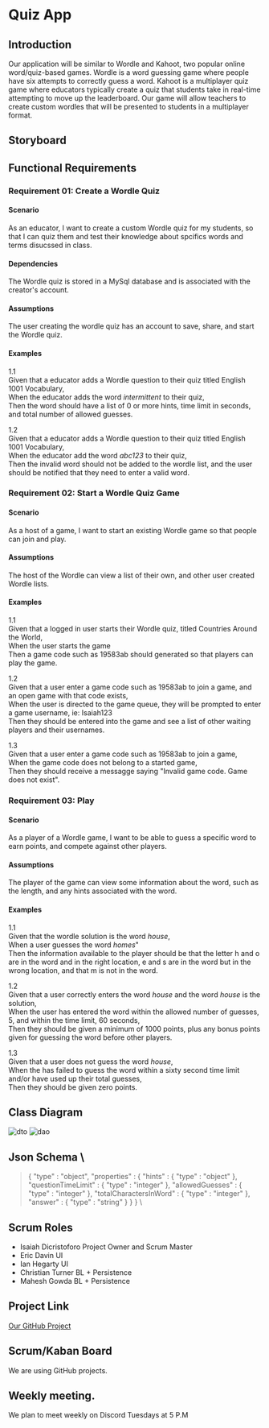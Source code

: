 # Quiz App

## Introduction
Our application will be similar to Wordle and Kahoot, two popular online word/quiz-based games. Wordle is a word guessing game where people have six attempts to correctly guess a word. Kahoot is a multiplayer quiz game where educators typically create a quiz that students take in real-time attempting to move up the leaderboard. Our game will allow teachers to create custom wordles that will be presented to students in a multiplayer format.

## Storyboard

## Functional Requirements


### Requirement 01: Create a Wordle Quiz
#### Scenario
As an educator, I want to create a custom Wordle quiz for my students, so that I can quiz them and test their knowledge about spcifics words and terms disucssed in class.

#### Dependencies
The Wordle quiz is stored in a MySql database and is associated with the creator's account.

#### Assumptions
The user creating the wordle quiz has an account to save, share, and start the Wordle quiz.

#### Examples

1.1\
Given that a educator adds a Wordle question to their quiz titled English 1001 Vocabulary,\
When the educator adds the word *intermittent* to their quiz,\
Then the word should have a list of 0 or more hints, time limit in seconds, and total number of allowed guesses.

1.2\
Given that a educator adds a Wordle question to their quiz titled English 1001 Vocabulary,\
When the educator add the word *abc123* to their quiz,\
Then the invalid word should not be added to the wordle list, and the user should be notified that they need to enter a valid word.

### Requirement 02: Start a Wordle Quiz Game
#### Scenario
As a host of a game, I want to start an existing Wordle game so that people can join and play.

#### Assumptions
The host of the Wordle can view a list of their own, and other user created Wordle lists.

#### Examples

1.1\
Given that a logged in user starts their Wordle quiz, titled Countries Around the World,\
When the user starts the game\
Then a game code such as 19583ab should generated so that players can play the game.

1.2\
Given that a user enter a game code such as 19583ab to join a game, and an open game with that code exists,\
When the user is directed to the game queue, they will be prompted to enter a game username, ie: Isaiah123\
Then they should be entered into the game and see a list of other waiting players and their usernames.

1.3\
Given that a user enter a game code such as 19583ab to join a game,\
When the game code does not belong to a started game, \
Then they should receive a messagge saying "Invalid game code. Game does not exist".

### Requirement 03: Play
#### Scenario
As a player of a Wordle game, I want to be able to guess a specific word to earn points, and compete against other players.

#### Assumptions
The player of the game can view some information about the word, such as the length, and any hints associated with the word.

#### Examples

1.1\
Given that the wordle solution is the word *house*,\
When a user guesses the word *homes*"\
Then the information available to the player should be that the letter h and o are in the word and in the right location, e and s are in the word but in the wrong location, and that m is not in the word.

1.2\
Given that a user correctly enters the word *house* and the word *house* is the solution,\
When the user has entered the word within the allowed number of guesses, 5, and within the time limit, 60 seconds,\
Then they should be given a minimum of 1000 points, plus any bonus points given for guessing the word before other players.

1.3\
Given that a user does not guess the word *house*,\
When the has failed to guess the word within a sixty second time limit and/or have used up their total guesses,\
Then they should be given zero points.



## Class Diagram

![dto](https://user-images.githubusercontent.com/37581557/151718757-1c34a955-8af1-485b-bf05-fcb01a243d1c.PNG)
![dao](https://user-images.githubusercontent.com/37581557/151719041-3ae7727f-0d31-4e7f-886b-f1ef2a286850.PNG)


## Json Schema \

>{
   "type" : "object",
   "properties" : {
    "hints" : {
      "type" : "object"
    },
    "questionTimeLimit" : {
      "type" : "integer"
    },
    "allowedGuesses" : {
      "type" : "integer"
    },
    "totalCharactersInWord" : {
      "type" : "integer"
    },
    "answer" : {
      "type" : "string"
    }
  }
}
\


## Scrum Roles

- Isaiah Dicristoforo Project Owner and Scrum Master 
- Eric Davin UI 
- Ian Hegarty UI
- Christian Turner BL + Persistence
- Mahesh Gowda BL + Persistence


## Project Link
[Our GitHub Project](https://github.com/IsaiahDicristoforo/QuizAppGroupProject)

## Scrum/Kaban Board
We are using GitHub projects.

## Weekly meeting.
We plan to meet weekly on Discord Tuesdays at 5 P.M

